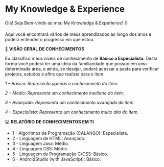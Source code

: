 # My Knowledge & Experience

Olá! Seja Bem-vindo ao meu My Knowledge & Experience! :v:

Aqui você encontrará vários de meus aprendizados ao longo dos anos e poderá entender o progresso em que estou.

🌱 **VISÃO GERAL DE CONHECIMENTOS**

Eu classifico meus níveis de conhecimento de **Básico a Especialista**. Desta forma você poderá ter uma ideia da familiaridade que possuo em uma determinada área, e ainda, se desejar, poderá acessar a pasta para verificar projetos, estudos e afins que realizei para o item.

*1 – Básico: Representa apenas o conhecimento do item.*

*2 – Médio: Representa um conhecimento mediano do item.*

*3 – Avançado: Representa um conhecimento avançado do item.*

*4 – Especialista: Representa um conhecimento muito alto do item.*

💻 **RELATÓRIO DE CONHECIMENTOS EM TI**

* 1 - Algoritmos de Programação (CALANGO): Especialista.
* 2 - Linguagem de HTML: Avançado.
* 3 - Linguagem Java: Médio.
* 4 - Linguagem CSS: Médio.
* 5 - Linguagem de Programação C/CSS: Básico.
* 6 - AndroidStudio (with JavaScript): Básico.
